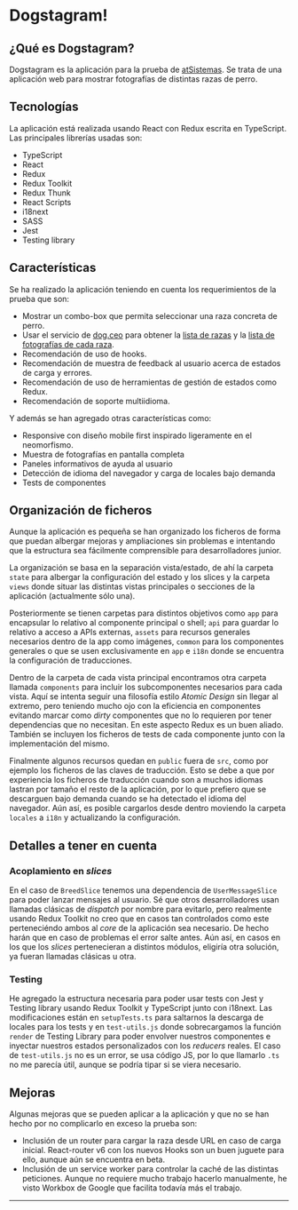 # Dogstagram!

## ¿Qué es Dogstagram?
Dogstagram es la aplicación para la prueba de [atSistemas](https://atsistemas.com). Se trata de una aplicación web para mostrar fotografías de distintas razas de perro.


## Tecnologías
La aplicación está realizada usando React con Redux escrita en TypeScript. Las principales librerías usadas son:
  - TypeScript
  - React
  - Redux
  - Redux Toolkit
  - Redux Thunk
  - React Scripts
  - i18next
  - SASS
  - Jest
  - Testing library


## Características
Se ha realizado la aplicación teniendo en cuenta los requerimientos de la prueba que son:
  - Mostrar un combo-box que permita seleccionar una raza concreta de perro.
  - Usar el servicio de [dog.ceo](https://dog.ceo) para obtener la [lista de razas](https://dog.ceo/api/breeds/list/all) y la [lista de fotografías de cada raza](https://dog.ceo/api/breed/<raza>/images).
  - Recomendación de uso de hooks.
  - Recomendación de muestra de feedback al usuario acerca de estados de carga y errores.
  - Recomendación de uso de herramientas de gestión de estados como Redux.
  - Recomendación de soporte multiidioma.

Y además se han agregado otras características como:
  - Responsive con diseño mobile first inspirado ligeramente en el neomorfismo.
  - Muestra de fotografías en pantalla completa
  - Paneles informativos de ayuda al usuario
  - Detección de idioma del navegador y carga de locales bajo demanda
  - Tests de componentes



## Organización de ficheros
Aunque la aplicación es pequeña se han organizado los ficheros de forma que puedan albergar mejoras y ampliaciones sin problemas e intentando que la estructura sea fácilmente comprensible para desarrolladores junior.

La organización se basa en la separación vista/estado, de ahí la carpeta `state` para albergar la configuración del estado y los slices y la carpeta `views` donde situar las distintas vistas principales o secciones de la aplicación (actualmente sólo una).

Posteriormente se tienen carpetas para distintos objetivos como `app` para encapsular lo relativo al componente principal o shell; `api` para guardar lo relativo a acceso a APIs externas, `assets` para recursos generales necesarios dentro de la app como imágenes, `common` para los componentes generales o que se usen exclusivamente en `app` e `i18n` donde se encuentra la configuración de traducciones.

Dentro de la carpeta de cada vista principal encontramos otra carpeta llamada `components` para incluir los subcomponentes necesarios para cada vista. Aquí se intenta seguir una filosofía estilo _Atomic Design_ sin llegar al extremo, pero teniendo mucho ojo con la eficiencia en componentes evitando marcar como _dirty_ componentes que no lo requieren por tener dependencias que no necesitan. En este aspecto Redux es un buen aliado. También se incluyen los ficheros de tests de cada componente junto con la implementación del mismo.

Finalmente algunos recursos quedan en `public` fuera de `src`, como por ejemplo los ficheros de las claves de traducción. Esto se debe a que por experiencia los ficheros de traducción cuando son a muchos idiomas lastran por tamaño el resto de la aplicación, por lo que prefiero que se descarguen bajo demanda cuando se ha detectado el idioma del navegador. Aún así, es posible cargarlos desde dentro moviendo la carpeta `locales` a `i18n` y actualizando la configuración.


## Detalles a tener en cuenta

### Acoplamiento en _slices_
En el caso de `BreedSlice` tenemos una dependencia de `UserMessageSlice` para poder lanzar mensajes al usuario. Sé que otros desarrolladores usan llamadas clásicas de _dispatch_ por nombre para evitarlo, pero realmente usando Redux Toolkit no creo que en casos tan controlados como este perteneciéndo ambos al _core_ de la aplicación sea necesario.
De hecho harán que en caso de problemas el error salte antes.
Aún así, en casos en los que los _slices_ pertenecieran a distintos módulos, eligiría otra solución, ya fueran llamadas clásicas u otra.

### Testing
He agregado la estructura necesaria para poder usar tests con Jest y Testing library usando Redux Toolkit y TypeScript junto con i18next. Las modificaciones están en `setupTests.ts` para saltarnos la descarga de locales para los tests y en `test-utils.js` donde sobrecargamos la función `render` de Testing Library para poder envolver nuestros componentes e inyectar nuestros estados personalizados con los _reducers_ reales.
El caso de `test-utils.js` no es un error, se usa código JS, por lo que llamarlo `.ts` no me parecía útil, aunque se podría tipar si se viera necesario.


## Mejoras
Algunas mejoras que se pueden aplicar a la aplicación y que no se han hecho por no complicarlo en exceso la prueba son:
  - Inclusión de un router para cargar la raza desde URL en caso de carga inicial. React-router v6 con los nuevos Hooks son un buen juguete para ello, aunque aún se encuentra en beta.
  - Inclusión de un service worker para controlar la caché de las distintas peticiones. Aunque no requiere mucho trabajo hacerlo manualmente, he visto Workbox de Google que facilita todavía más el trabajo.

---